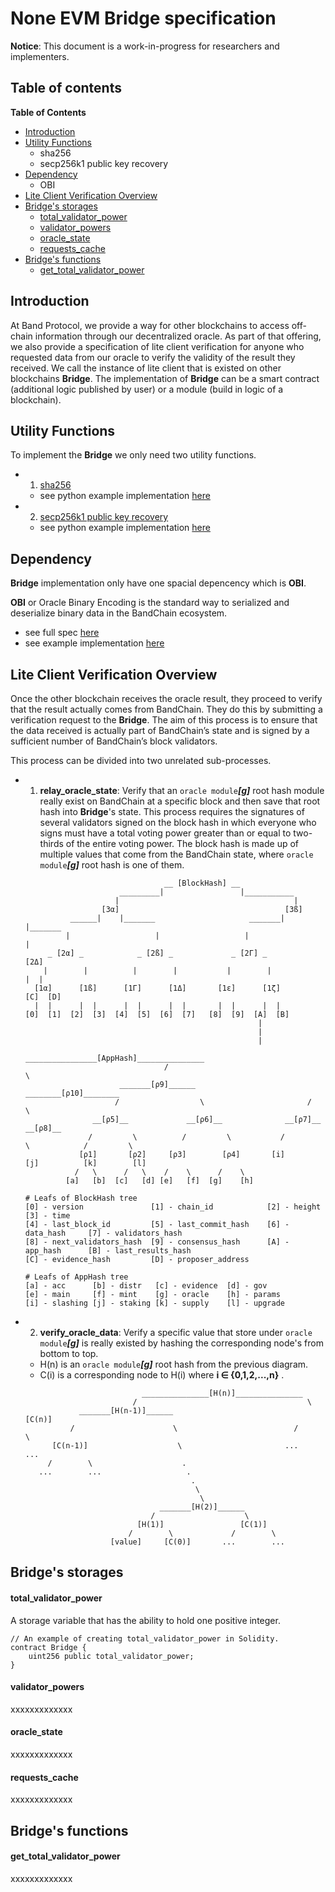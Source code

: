 # None EVM Bridge specification

**Notice**: This document is a work-in-progress for researchers and implementers.

## Table of contents

<!-- START doctoc generated TOC please keep comment here to allow auto update -->
<!-- DON'T EDIT THIS SECTION, INSTEAD RE-RUN doctoc TO UPDATE -->

**Table of Contents**

- [Introduction](#introduction)
- [Utility Functions](#utility-functions)
  - sha256
  - secp256k1 public key recovery
- [Dependency](#dependency)
  - OBI
- [Lite Client Verification Overview](#lite-client-verification-overview)
- [Bridge's storages](#bridge's-storages)
  - [total_validator_power](#total_validator_power)
  - [validator_powers](#validator_powers)
  - [oracle_state](#oracle_state)
  - [requests_cache](#requests_cache)
- [Bridge's functions](#bridge's-functions)
  - [get_total_validator_power](#get_total_validator_power)

<!-- END doctoc generated TOC please keep comment here to allow auto update -->

## Introduction

At Band Protocol, we provide a way for other blockchains to access off-chain information through our decentralized oracle. As part of that offering, we also provide a specification of lite client verification for anyone who requested data from our oracle to verify the validity of the result they received. We call the instance of lite client that is existed on other blockchains **Bridge**. The implementation of **Bridge** can be a smart contract (additional logic published by user) or a module (build in logic of a blockchain).

## Utility Functions

To implement the **Bridge** we only need two utility functions.

- 1. [sha256](https://en.wikipedia.org/wiki/SHA-2)
  - see python example implementation [here](utils/sha256.py)
- 2. [secp256k1 public key recovery](https://en.wikipedia.org/wiki/Elliptic_Curve_Digital_Signature_Algorithm)
  - see python example implementation [here](utils/secp256k1.py)

## Dependency

**Bridge** implementation only have one spacial depencency which is **OBI**.

**OBI** or Oracle Binary Encoding is the standard way to serialized and deserialize binary data in the BandChain ecosystem.

- see full spec [here](https://docs.bandchain.org/developer/technical-specifications/obi.html#specification)
- see example implementation [here](https://github.com/bandprotocol/bandchain/blob/master/obi/pyobi/pyobi/pyobi.py)

## Lite Client Verification Overview

Once the other blockchain receives the oracle result, they proceed to verify that the result actually comes from BandChain. They do this by submitting a verification request to the **Bridge**. The aim of this process is to ensure that the data received is actually part of BandChain’s state and is signed by a sufficient number of BandChain’s block validators.

This process can be divided into two unrelated sub-processes.

- 1. **relay_oracle_state**: Verify that an `oracle module`**_[g]_** root hash module really exist on BandChain at a specific block and then save that root hash into **Bridge**'s state. This process requires the signatures of several validators signed on the block hash in which everyone who signs must have a total voting power greater than or equal to two-thirds of the entire voting power. The block hash is made up of multiple values that come from the BandChain state, where `oracle module`**_[g]_** root hash is one of them.

  ```text
                                 __ [BlockHash] __
                       _________|                 |___________
                      |                                       |
                   [3α]                                     [3ß]
            ______|    |_______                     _______|    |_______
           |                   |                   |                    |
       _ [2α] _            _ [2ß] _             _ [2Γ] _               [2Δ]
      |        |          |        |           |        |              |  |
    [1α]      [1ß]      [1Γ]      [1Δ]       [1ε]      [1ζ]          [C]  [D]
    |  |      |  |      |  |      |  |       |  |      |  |
  [0]  [1]  [2]  [3]  [4]  [5]  [6]  [7]   [8]  [9]  [A]  [B]
                                                      |
                                                      |
                                                      |
                                  ________________[AppHash]_______________
                                 /                                        \
                       _______[ρ9]______                          ________[ρ10]________
                      /                  \                       /                     \
                 __[ρ5]__             __[ρ6]__              __[ρ7]__               __[ρ8]__
                /         \          /         \           /         \            /         \
              [ρ1]       [ρ2]     [ρ3]        [ρ4]       [i]        [j]          [k]        [l]
             /   \      /   \    /    \      /    \
           [a]   [b]  [c]   [d] [e]   [f]  [g]    [h]

  # Leafs of BlockHash tree
  [0] - version               [1] - chain_id            [2] - height        [3] - time
  [4] - last_block_id         [5] - last_commit_hash    [6] - data_hash     [7] - validators_hash
  [8] - next_validators_hash  [9] - consensus_hash      [A] - app_hash      [B] - last_results_hash
  [C] - evidence_hash         [D] - proposer_address

  # Leafs of AppHash tree
  [a] - acc      [b] - distr   [c] - evidence  [d] - gov
  [e] - main     [f] - mint    [g] - oracle    [h] - params
  [i] - slashing [j] - staking [k] - supply    [l] - upgrade
  ```

- 2. **verify_oracle_data**: Verify a specific value that store under `oracle module`**_[g]_** is really existed by hashing the corresponding node's from bottom to top.

  - H(n) is an `oracle module`**_[g]_** root hash from the previous diagram.
  - C(i) is a corresponding node to H(i) where **i ∈ {0,1,2,...,n}** .

  ```text
                            _______________[H(n)]_______________
                          /                                      \
              _______[H(n-1)]______                             [C(n)]
            /                      \                          /        \
        [C(n-1)]                    \                       ...        ...
       /        \                    .
     ...        ...                   .
                                       .
                                        \
                                         \
                                _______[H(2)]______
                              /                    \
                           [H(1)]                 [C(1)]
                         /        \             /        \
                     [value]     [C(0)]       ...        ...
  ```

## Bridge's storages

#### total_validator_power

A storage variable that has the ability to hold one positive integer.

```solidity
// An example of creating total_validator_power in Solidity.
contract Bridge {
    uint256 public total_validator_power;
}
```

#### validator_powers

xxxxxxxxxxxxx

#### oracle_state

xxxxxxxxxxxxx

#### requests_cache

xxxxxxxxxxxxx

## Bridge's functions

#### get_total_validator_power

xxxxxxxxxxxxx
